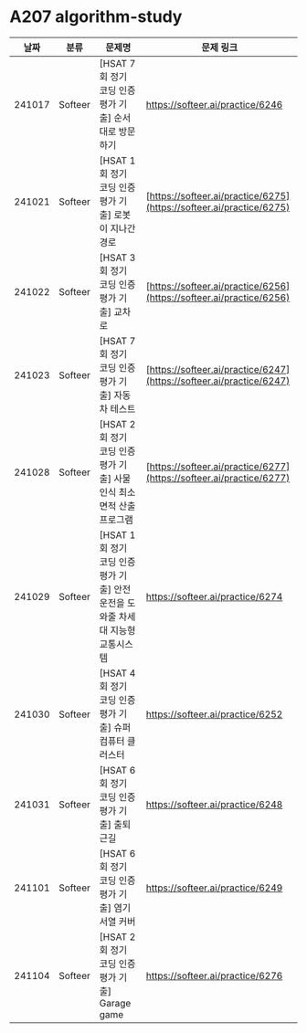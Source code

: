 # A207 algorithm-study


| **날짜** | **분류**     | **문제명**          | **문제 링크**                                         | 
| -------- | ---------------- | ----------- | ----------------------------------------------------- | 
| 241017  |  Softeer |     [HSAT 7회 정기 코딩 인증평가 기출] 순서대로 방문하기           |  https://softeer.ai/practice/6246      | 
| 241021  | Softeer |     [HSAT 1회 정기 코딩 인증평가 기출] 로봇이 지나간 경로           |  [https://softeer.ai/practice/6275](https://softeer.ai/practice/6275)      |      
| 241022  |  Softeer |     [HSAT 3회 정기 코딩 인증평가 기출] 교차로          |  [https://softeer.ai/practice/6256](https://softeer.ai/practice/6256)      |      
| 241023  |    Softeer |     [HSAT 7회 정기 코딩 인증평가 기출] 자동차 테스트           |  [https://softeer.ai/practice/6247](https://softeer.ai/practice/6247)      |      
| 241028  |  Softeer |     [HSAT 2회 정기 코딩 인증평가 기출] 사물인식 최소 면적 산출 프로그램           |  [https://softeer.ai/practice/6277](https://softeer.ai/practice/6277)      |      
| 241029  |  Softeer |     [HSAT 1회 정기 코딩 인증평가 기출] 안전운전을 도와줄 차세대 지능형 교통시스템      | https://softeer.ai/practice/6274     | 
| 241030  |  Softeer |     [HSAT 4회 정기 코딩 인증평가 기출] 슈퍼컴퓨터 클러스터           | https://softeer.ai/practice/6252   | 
| 241031  |  Softeer | [HSAT 6회 정기 코딩 인증평가 기출] 출퇴근길   | https://softeer.ai/practice/6248   | 
| 241101  |  Softeer |   [HSAT 6회 정기 코딩 인증평가 기출] 염기서열 커버   |  https://softeer.ai/practice/6249  | 
| 241104  |  Softeer | [HSAT 2회 정기 코딩 인증평가 기출] Garage game   | https://softeer.ai/practice/6276  |
